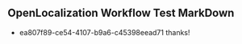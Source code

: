 ## OpenLocalization Workflow Test MarkDown
* ea807f89-ce54-4107-b9a6-c45398eead71 thanks!

<!--HONumber=Sep16_HO1-->


